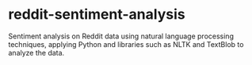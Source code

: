 # reddit-sentiment-analysis
Sentiment analysis on Reddit data using natural language processing techniques, applying Python and libraries such as NLTK and TextBlob to analyze the data.
